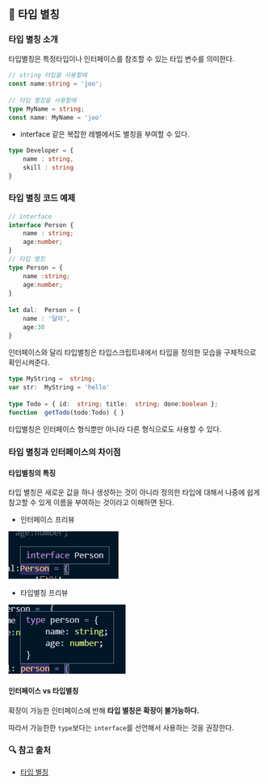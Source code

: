 ## 📖 타입 별칭
### 타입 별칭 소개
타입별칭은 특정타입이나 인터페이스를 참조할 수 있는 타입 변수를 의미한다.

```ts
// string 타입을 사용할때
const name:string = 'joo';

// 타입 별칭을 사용할때
type MyName = string;
const name: MyName = 'joo'
```
- interface 같은 복잡한 레벨에서도 별칭을 부여할 수 있다.
```ts
type Developer = {
	name : string,
	skill : string
}
```

### 타입 별칭 코드 예제
```ts
// interface
interface Person {
	name : string;
	age:number;
}
// 타입 별칭
type Person = {
	name :string;
	age:number;
}

let dal:  Person = {
	name : '달이',
	age:30
}
```

인터페이스와 달리 타입별칭은 타입스크립트내에서 타입을 정의한 모습을 구체적으로 확인시켜준다.

```ts
type MyString =  string;
var str:  MyString = 'hello'

type Todo = { id:  string; title:  string; done:boolean };
function  getTodo(todo:Todo) { }
```
타입별칭은 인터페이스 형식뿐만 아니라 다른 형식으로도 사용할 수 있다.

### 타입 별칭과 인터페이스의 차이점
#### 타입별칭의 특징
타입 별칭은 새로운 값을 하나 생성하는 것이 아니라 정의한 타입에 대해서 나중에 쉽게 참고할 수 있게 이름을 부여하는 것이라고 이해하면 된다.

- 인터페이스 프리뷰

<img src="./images/typeAliases01.png">

- 타입별칭 프리뷰

<img src="./images/typeAliases02.png">

#### 인터페이스 vs 타입별칭
확장이 가능한 인터페이스에 반해 **타입 별칭은 확장이 불가능하다.**

따라서 가능한한 `type`보다는 `interface`를 선언해서 사용하는 것을 권장한다.

### 🔍 참고 출처
- [타입 별칭](https://joshua1988.github.io/ts/guide/type-alias.html)
